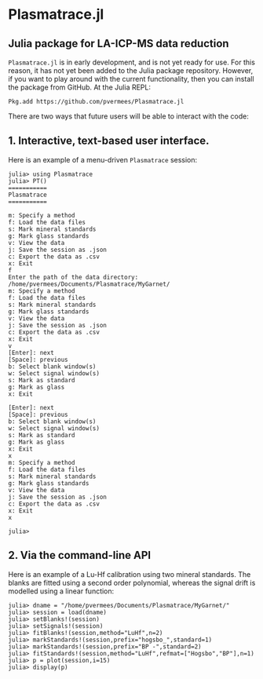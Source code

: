 # Plasmatrace.jl

## Julia package for LA-ICP-MS data reduction

`Plasmatrace.jl` is in early development, and is not yet ready for
use. For this reason, it has not yet been added to the Julia package
repository. However, if you want to play around with the current
functionality, then you can install the package from GitHub.  At the
Julia REPL:

```
Pkg.add https://github.com/pvermees/Plasmatrace.jl
```

There are two ways that future users will be able to interact with the
code:

## 1. Interactive, text-based user interface.

Here is an example of a menu-driven `Plasmatrace` session:

```
julia> using Plasmatrace
julia> PT()
===========
Plasmatrace
===========

m: Specify a method
f: Load the data files
s: Mark mineral standards
g: Mark glass standards
v: View the data
j: Save the session as .json
c: Export the data as .csv
x: Exit
f
Enter the path of the data directory:
/home/pvermees/Documents/Plasmatrace/MyGarnet/
m: Specify a method
f: Load the data files
s: Mark mineral standards
g: Mark glass standards
v: View the data
j: Save the session as .json
c: Export the data as .csv
x: Exit
v
[Enter]: next
[Space]: previous
b: Select blank window(s)
w: Select signal window(s)
s: Mark as standard
g: Mark as glass
x: Exit

[Enter]: next
[Space]: previous
b: Select blank window(s)
w: Select signal window(s)
s: Mark as standard
g: Mark as glass
x: Exit
x
m: Specify a method
f: Load the data files
s: Mark mineral standards
g: Mark glass standards
v: View the data
j: Save the session as .json
c: Export the data as .csv
x: Exit
x

julia>
```

## 2. Via the command-line API

Here is an example of a Lu-Hf calibration using two mineral standards.
The blanks are fitted using a second order polynomial, whereas the
signal drift is modelled using a linear function:

```
julia> dname = "/home/pvermees/Documents/Plasmatrace/MyGarnet/"
julia> session = load(dname)
julia> setBlanks!(session)
julia> setSignals!(session)
julia> fitBlanks!(session,method="LuHf",n=2)
julia> markStandards!(session,prefix="hogsbo_",standard=1)
julia> markStandards!(session,prefix="BP -",standard=2)
julia> fitStandards!(session,method="LuHf",refmat=["Hogsbo","BP"],n=1)
julia> p = plot(session,i=15)
julia> display(p)
```